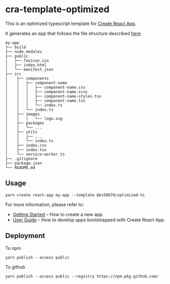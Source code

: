 # cra-template-optimized

This is an optimized typescript template for [Create React App](https://github.com/facebook/create-react-app).

It generates an app that follows the file structure described [here](https://medium.com/@Charles_Stover/optimal-file-structure-for-react-applications-f3e35ad0a145)

```
my-app
├── build
├── node_modules
├── public
│   ├── favicon.ico
│   ├── index.html
│   └── manifest.json
├── src
│    ├── components
│    │   ├── component-name
│    │   │   ├── component-name.css
│    │   │   ├── component-name.scss
│    │   │   ├── component-name-styles.tsx
│    │   │   ├── component-name.tsx
│    │   │   └── index.ts
│    │   └── index.ts
│    ├── images
│    │   │   └── logo.svg
│    ├── packages
│    │   └── ...
│    ├── utils
│    │   ├── ...
│    │   └── index.ts
│    ├── index.css
│    ├── index.tsx
│    └── service-worker.ts
├── .gitignore
├── package.json
└── README.md
```

## Usage
```shell script
yarn create react-app my-app --template @es50678/optimized-ts
```

For more information, please refer to:

- [Getting Started](https://create-react-app.dev/docs/getting-started) – How to create a new app.
- [User Guide](https://create-react-app.dev) – How to develop apps bootstrapped with Create React App.

## Deployment
To npm
```
yarn publish --access public
```

To github
```
yarn publish --access public --registry https://npm.pkg.github.com/
```
